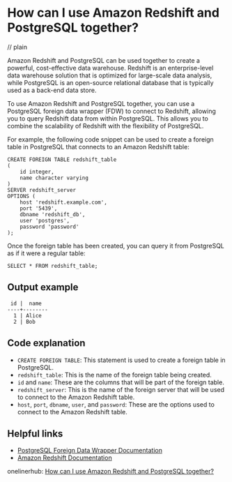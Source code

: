 # How can I use Amazon Redshift and PostgreSQL together?
// plain

Amazon Redshift and PostgreSQL can be used together to create a powerful, cost-effective data warehouse. Redshift is an enterprise-level data warehouse solution that is optimized for large-scale data analysis, while PostgreSQL is an open-source relational database that is typically used as a back-end data store.

To use Amazon Redshift and PostgreSQL together, you can use a PostgreSQL foreign data wrapper (FDW) to connect to Redshift, allowing you to query Redshift data from within PostgreSQL. This allows you to combine the scalability of Redshift with the flexibility of PostgreSQL.

For example, the following code snippet can be used to create a foreign table in PostgreSQL that connects to an Amazon Redshift table:

```
CREATE FOREIGN TABLE redshift_table
(
    id integer,
    name character varying
)
SERVER redshift_server
OPTIONS (
    host 'redshift.example.com',
    port '5439',
    dbname 'redshift_db',
    user 'postgres',
    password 'password'
);
```

Once the foreign table has been created, you can query it from PostgreSQL as if it were a regular table:

```
SELECT * FROM redshift_table;
```

## Output example


```
 id |  name
----+--------
  1 | Alice
  2 | Bob
```

## Code explanation


- `CREATE FOREIGN TABLE`: This statement is used to create a foreign table in PostgreSQL.
- `redshift_table`: This is the name of the foreign table being created.
- `id` and `name`: These are the columns that will be part of the foreign table.
- `redshift_server`: This is the name of the foreign server that will be used to connect to the Amazon Redshift table.
- `host`, `port`, `dbname`, `user`, and `password`: These are the options used to connect to the Amazon Redshift table.

## Helpful links

- [PostgreSQL Foreign Data Wrapper Documentation](https://www.postgresql.org/docs/9.6/fdw.html)
- [Amazon Redshift Documentation](https://docs.aws.amazon.com/redshift/latest/dg/welcome.html)

onelinerhub: [How can I use Amazon Redshift and PostgreSQL together?](https://onelinerhub.com/amazon-redshift/how-can-i-use-amazon-redshift-and-postgresql-together)